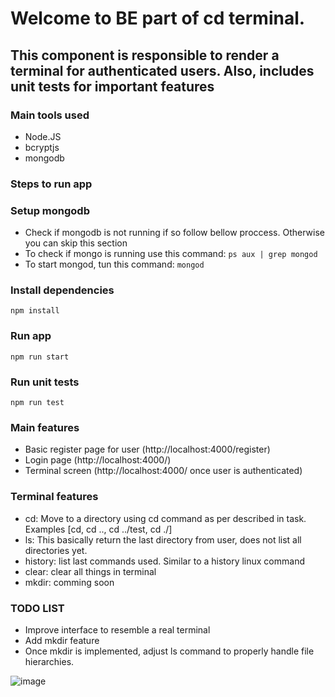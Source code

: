 # Welcome to BE part of cd terminal.
## This component is responsible to render a terminal for authenticated users. Also, includes unit tests for important features

### Main tools used
- Node.JS
- bcryptjs
- mongodb

### Steps to run app

### Setup mongodb 
- Check if mongodb is not running if so follow bellow proccess. Otherwise you can skip this section
- To check if mongo is running use this command: ``` ps aux | grep mongod ```
- To start mongod, tun this command: ``` mongod ```

### Install dependencies
``` npm install ```

### Run app
``` npm run start ```

### Run unit tests
``` npm run test ```

### Main features
- Basic register page for user (http://localhost:4000/register) 
- Login page (http://localhost:4000/)
- Terminal screen (http://localhost:4000/ once user is authenticated)

### Terminal features
- cd: Move to a directory using cd command as per described in task. Examples [cd, cd .., cd ../test, cd ./]
- ls: This basically return the last directory from user, does not list all directories yet.
- history: list last commands used. Similar to a history linux command
- clear: clear all things in terminal
- mkdir: comming soon

### TODO LIST
- Improve interface to resemble a real terminal
- Add mkdir feature
- Once mkdir is implemented, adjust ls command to properly handle file hierarchies.

![image](https://github.com/user-attachments/assets/b1193019-6b1b-49c0-a71a-18618ce34ed1)
